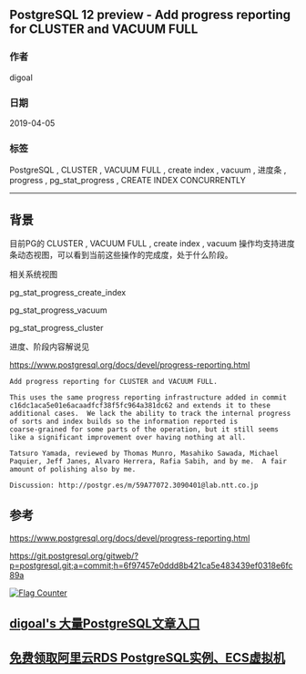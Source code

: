 ## PostgreSQL 12 preview - Add progress reporting for CLUSTER and VACUUM FULL   
                                                                                                            
### 作者                                                                                                            
digoal                                                                                                            
                                                                                                            
### 日期                                                                                                            
2019-04-05                                                                                                            
                                                                                                            
### 标签                                                                                                            
PostgreSQL , CLUSTER , VACUUM FULL , create index , vacuum , 进度条 , progress , pg_stat_progress , CREATE INDEX CONCURRENTLY       
                           
----                                                                                                      
                                                                                                        
## 背景                 
目前PG的  CLUSTER , VACUUM FULL , create index , vacuum 操作均支持进度条动态视图，可以看到当前这些操作的完成度，处于什么阶段。   
  
相关系统视图  
  
pg_stat_progress_create_index   
  
pg_stat_progress_vacuum   
  
pg_stat_progress_cluster   
  
进度、阶段内容解说见  
  
https://www.postgresql.org/docs/devel/progress-reporting.html    
    
```    
Add progress reporting for CLUSTER and VACUUM FULL.  
  
This uses the same progress reporting infrastructure added in commit  
c16dc1aca5e01e6acaadfcf38f5fc964a381dc62 and extends it to these  
additional cases.  We lack the ability to track the internal progress  
of sorts and index builds so the information reported is  
coarse-grained for some parts of the operation, but it still seems  
like a significant improvement over having nothing at all.  
  
Tatsuro Yamada, reviewed by Thomas Munro, Masahiko Sawada, Michael  
Paquier, Jeff Janes, Alvaro Herrera, Rafia Sabih, and by me.  A fair  
amount of polishing also by me.  
  
Discussion: http://postgr.es/m/59A77072.3090401@lab.ntt.co.jp  
```    
              
## 参考            
https://www.postgresql.org/docs/devel/progress-reporting.html      
  
https://git.postgresql.org/gitweb/?p=postgresql.git;a=commit;h=6f97457e0ddd8b421ca5e483439ef0318e6fc89a    
            
  
<a rel="nofollow" href="http://info.flagcounter.com/h9V1"  ><img src="http://s03.flagcounter.com/count/h9V1/bg_FFFFFF/txt_000000/border_CCCCCC/columns_2/maxflags_12/viewers_0/labels_0/pageviews_0/flags_0/"  alt="Flag Counter"  border="0"  ></a>  
  
  
## [digoal's 大量PostgreSQL文章入口](https://github.com/digoal/blog/blob/master/README.md "22709685feb7cab07d30f30387f0a9ae")
  
  
## [免费领取阿里云RDS PostgreSQL实例、ECS虚拟机](https://free.aliyun.com/ "57258f76c37864c6e6d23383d05714ea")
  
